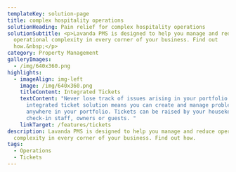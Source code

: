 ```yaml
---
templateKey: solution-page
title: complex hospitality operations
solutionHeading: Pain relief for complex hospitality operations
solutionSubtitle: <p>Lavanda PMS is designed to help you manage and reduce
  operational complexity in every corner of your business. Find out
  how.&nbsp;</p>
category: Property Management
galleryImages:
  - /img/640x360.png
highlights:
  - imageAlign: img-left
    image: /img/640x360.png
    titleContent: Integrated Tickets
    textContent: "Never lose track of issues arising in your portfolio. Lavanda's
      integrated ticket solution means you can create and manage problems
      anywhere in your portfolio. Tickets can be raised by your housekeepers,
      check-in staff, owners or guests. "
    linkTarget: /features/tickets
description: Lavanda PMS is designed to help you manage and reduce operational
  complexity in every corner of your business. Find out how.
tags:
  - Operations
  - Tickets
---
```

